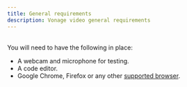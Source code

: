 ```yaml
---
title: General requirements
description: Vonage video general requirements
---
```

<br>
You will need to have the following in place:

- A webcam and microphone for testing.
- A code editor.
- Google Chrome, Firefox or any other [supported browser](/video/resources#supported-browsers).
